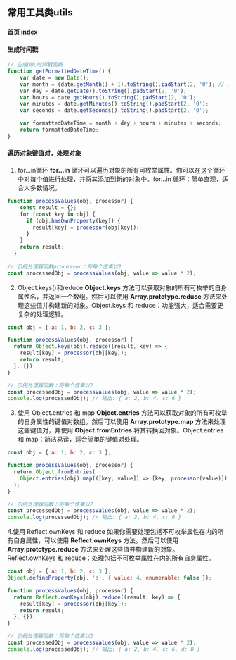 ## 常用工具类utils

#### 首页 [index](../README.md)

#### 生成时间戳
```js
// 生成DDL时间戳函数
function getFormattedDateTime() {
    var date = new Date();
    var month = (date.getMonth() + 1).toString().padStart(2, '0'); // 月份从0开始，需要加1
    var day = date.getDate().toString().padStart(2, '0');
    var hours = date.getHours().toString().padStart(2, '0');
    var minutes = date.getMinutes().toString().padStart(2, '0');
    var seconds = date.getSeconds().toString().padStart(2, '0');

    var formattedDateTime = month + day + hours + minutes + seconds;
    return formattedDateTime;
}
```

#### 遍历对象键值对，处理对象
1. for...in循环
**for...in** 循环可以遍历对象的所有可枚举属性。你可以在这个循环中对每个值进行处理，并将其添加到新的对象中。for...in 循环：简单直观，适合大多数情况。
```js
function processValues(obj, processor) {
    const result = {};
    for (const key in obj) {
      if (obj.hasOwnProperty(key)) {
        result[key] = processor(obj[key]);
      }
    }
    return result;
  }
  
// 示例处理器函数processor：将每个值乘以2
const processedObj = processValues(obj, value => value * 2);

```
2. Object.keys()和reduce
**Object.keys** 方法可以获取对象的所有可枚举的自身属性名，并返回一个数组。然后可以使用 **Array.prototype.reduce** 方法来处理这些值并构建新的对象。Object.keys 和 reduce：功能强大，适合需要更复杂的处理逻辑。
```js
const obj = { a: 1, b: 2, c: 3 };

function processValues(obj, processor) {
  return Object.keys(obj).reduce((result, key) => {
    result[key] = processor(obj[key]);
    return result;
  }, {});
}

// 示例处理器函数：将每个值乘以2
const processedObj = processValues(obj, value => value * 2);
console.log(processedObj); // 输出: { a: 2, b: 4, c: 6 }

```

3. 使用 Object.entries 和 map
**Object.entries** 方法可以获取对象的所有可枚举的自身属性的键值对数组。然后可以使用 **Array.prototype.map** 方法来处理这些键值对，并使用 **Object.fromEntries** 将其转换回对象。Object.entries 和 map：简洁易读，适合简单的键值对处理。
```js
const obj = { a: 1, b: 2, c: 3 };

function processValues(obj, processor) {
  return Object.fromEntries(
    Object.entries(obj).map(([key, value]) => [key, processor(value)])
  );
}

// 示例处理器函数：将每个值乘以2
const processedObj = processValues(obj, value => value * 2);
console.log(processedObj); // 输出: { a: 2, b: 4, c: 6 }

```

4.使用 Reflect.ownKeys 和 reduce
如果你需要处理包括不可枚举属性在内的所有自身属性，可以使用 **Reflect.ownKeys** 方法。然后可以使用 **Array.prototype.reduce** 方法来处理这些值并构建新的对象。 Reflect.ownKeys 和 reduce：处理包括不可枚举属性在内的所有自身属性。
```js
const obj = { a: 1, b: 2, c: 3 };
Object.defineProperty(obj, 'd', { value: 4, enumerable: false });

function processValues(obj, processor) {
  return Reflect.ownKeys(obj).reduce((result, key) => {
    result[key] = processor(obj[key]);
    return result;
  }, {});
}

// 示例处理器函数：将每个值乘以2
const processedObj = processValues(obj, value => value * 2);
console.log(processedObj); // 输出: { a: 2, b: 4, c: 6, d: 8 }

```
